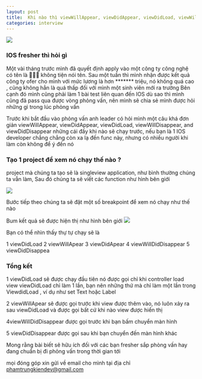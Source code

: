 ```yaml
---
layout: post
title:  Khi nào thì viewWillAppear, viewDidAppear, viewDidLoad, viewWillDisappear thực sự gọi trong IOS 
categories: interview
---
```


![](https://topdev.vn/nha-tuyen-dung/wp-content/uploads/2019/03/fpt-software-image-4.jpg)
### IOS fresher thì hỏi gì 
Một vài tháng trước mình đã quyết định apply vào một công ty công nghệ có tên là 👨🏻‍💻 không tiện nói tên. Sau một tuần thì mình nhận được kết quả công ty ofer cho mình với mức lương là hơn ******* triệu, nó không quá cao , cũng không hẳn là quá thấp đối với mình một sinh viên mới ra trường  Bên cạnh đó mình  cũng phải  làm 1 bài test liên quan đến IOS dù sao thì mình cũng đã pass qua được vòng phỏng vấn,  nên mình sẽ chia sẻ mình được hỏi những gì trong lúc phỏng vấn 

Trước khi bắt đầu vào phỏng vấn anh leader có hỏi mình một câu khá đơn giản viewWillAppear, viewDidAppear, viewDidLoad, viewWillDisappear, and viewDidDisappear  những cái đấy khi nào sẽ chạy trước, nếu bạn là 1 IOS developer chẳng chẳng còn xa lạ đến func này, nhưng có nhiều người khi làm còn không để ý đến nó 

### Tạo 1 project để xem nó chạy thế nào ?
project mà chúng ta tạo sẽ là singleview application, như bình thường chúng ta vẫn làm, Sau đó chúng ta sẽ viết các function như hình bên giới 

![](https://lh6.googleusercontent.com/WIuFTBF8lugmnTGYQ687Wa3uypMSPSbyazyieyN_hTKMB7F1ZZIY5SoXP9XbnMcB0_Vm9F7_4V2fhlCxdIfr8m6L9FCbDnHplhkTjoNOavKYmposLjsxFzeUPIhYZ0XpMxVIivKS)

Bước tiếp theo chúng ta sẽ đặt một số  breakpoint để xem nó chạy như thế nào 

Bum kết quả sẽ được hiện thị như hình bên giới 
![](https://lh3.googleusercontent.com/GPtLGalY0Sya_AjZ3yO-ks9hLmwxD-uWwHTkyoDziPrpdqqXk_Ph-EQ-fCdd9orYOCOYdNf2CjxnoWpA-dsYEw5jldxEL3l7udhB0pF33fJh545P89I05e7yjIwrPULPl06iLCjy)

Bạn có thể nhìn thấy thự tự chạy sẽ là 

1 viewDidLoad
2 viewWillApear
3 viewDidApear
4 viewWillDidDisappear
5 viewDidDisappea

### Tổng kết 

1 viewDidLoad  sẽ được chạy đầu tiên nó được gọi chỉ khi controller load view  viewDidLoad chỉ làm 1 lần, bạn nên những thứ mà chỉ làm một lần trong ViewdidLoad , ví dụ như set Text hoặc Label

2 viewWillApear sẽ được gọi trước khi view được thêm vào, nó luôn xảy ra sau viewDidLoad và được gọi bất cứ khi nào view được hiển thị 

4viewWillDidDisappear được gọi trước khi bạn bấm chuyển màn hình 

5 viewDidDisappear được gọi sau khi bạn chuyển đến màn hình khác 

Mong rằng bài biết sẽ hữu ích đối với các bạn fresher  sắp phòng vấn hay đang chuẩn bị đi phỏng vấn trong thời gian tới 

mọi đóng góp xin gửi về email cho mình tại địa chỉ [phamtrungkiendev@gmail.com]()

